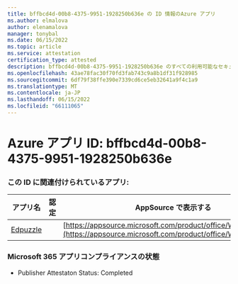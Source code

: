 ```yaml
---
title: bffbcd4d-00b8-4375-9951-1928250b636e の ID 情報のAzure アプリ
ms.author: elmalova
author: elenamalova
manager: tonybal
ms.date: 06/15/2022
ms.topic: article
ms.service: attestation
certification_type: attested
description: bffbcd4d-00b8-4375-9951-1928250b636e のすべての利用可能なセキュリティとコンプライアンス情報。
ms.openlocfilehash: 43ae78fac30f70fd3fab743c9a8b1df31f928985
ms.sourcegitcommit: 6df79f38ffe390e7339cd6ce5eb32641a9f4c1a9
ms.translationtype: MT
ms.contentlocale: ja-JP
ms.lasthandoff: 06/15/2022
ms.locfileid: "66111065"
---
```

# <a name="azure-app-id-bffbcd4d-00b8-4375-9951-1928250b636e"></a>Azure アプリ ID: bffbcd4d-00b8-4375-9951-1928250b636e


### <a name="apps-associated-with-this-id"></a>この ID に関連付けられているアプリ:
| **アプリ名** | **認定** | **AppSource で表示する** |
|--------------|---------------|-----------------------|
| [Edpuzzle](../forward/WA200003736.md) |  | [https://appsource.microsoft.com/product/office/WA200003736](https://appsource.microsoft.com/product/office/WA200003736) |

### <a name="microsoft-365-app-compliance-status"></a>Microsoft 365 アプリコンプライアンスの状態
- Publisher Attestaton Status: Completed
